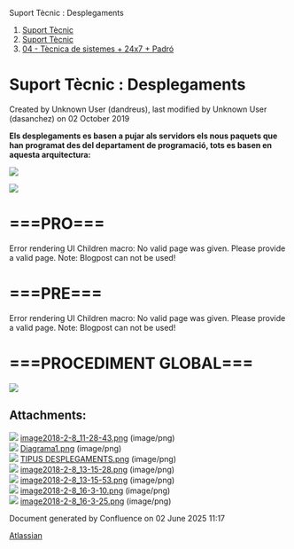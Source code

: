 Suport Tècnic : Desplegaments  

1.  [Suport Tècnic](index.md)
2.  [Suport Tècnic](13893782.md)
3.  [04 - Tècnica de sistemes + 24x7 + Padró](26313202.md)

Suport Tècnic : Desplegaments
=============================

Created by Unknown User (dandreus), last modified by Unknown User (dasanchez) on 02 October 2019

  

**Els desplegaments es basen a pujar als servidors els nous paquets que han programat des del departament de programació, tots es basen en aquesta arquitectura:**

![](attachments/26313538/26317506.png)

![](attachments/26313538/26317669.png)

  

  

  

**\===PRO===**
==============

Error rendering UI Children macro: No valid page was given. Please provide a valid page. Note: Blogpost can not be used!

  

  

  

**\===PRE===**
==============

Error rendering UI Children macro: No valid page was given. Please provide a valid page. Note: Blogpost can not be used!

  

  

\===PROCEDIMENT GLOBAL===
=========================

![](attachments/26313538/26317363.png)

  

  

  

Attachments:
------------

![](images/icons/bullet_blue.gif) [image2018-2-8\_11-28-43.png](attachments/26313538/26316913.png) (image/png)  
![](images/icons/bullet_blue.gif) [Diagrama1.png](attachments/26313538/26317363.png) (image/png)  
![](images/icons/bullet_blue.gif) [TIPUS DESPLEGAMENTS.png](attachments/26313538/26317514.png) (image/png)  
![](images/icons/bullet_blue.gif) [image2018-2-8\_13-15-28.png](attachments/26313538/26317523.png) (image/png)  
![](images/icons/bullet_blue.gif) [image2018-2-8\_13-15-53.png](attachments/26313538/26317506.png) (image/png)  
![](images/icons/bullet_blue.gif) [image2018-2-8\_16-3-10.png](attachments/26313538/26317670.png) (image/png)  
![](images/icons/bullet_blue.gif) [image2018-2-8\_16-3-25.png](attachments/26313538/26317669.png) (image/png)  

Document generated by Confluence on 02 June 2025 11:17

[Atlassian](http://www.atlassian.com/)